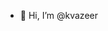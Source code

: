 - 👋 Hi, I’m @kvazeer

<!---
kvazeer/kvazeer is a ✨ special ✨ repository because its `README.md` (this file) appears on your GitHub profile.
You can click the Preview link to take a look at your changes.
--->
